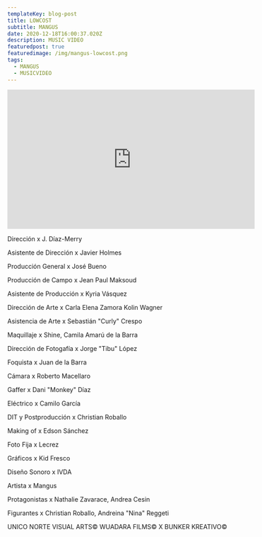 ```yaml
---
templateKey: blog-post
title: LOWCOST
subtitle: MANGUS
date: 2020-12-18T16:00:37.020Z
description: MUSIC VIDEO
featuredpost: true
featuredimage: /img/mangus-lowcost.png
tags:
  - MANGUS
  - MUSICVIDEO
---
```

<iframe width="560" height="315" src="https://www.youtube.com/embed/TF1c0SfdW80" title="YouTube video player" frameborder="0" allow="accelerometer; autoplay; clipboard-write; encrypted-media; gyroscope; picture-in-picture" allowfullscreen></iframe>

<!--StartFragment-->

Dirección x J. Díaz-Merry 

Asistente de Dirección x Javier Holmes 

Producción General x José Bueno 

Producción de Campo x Jean Paul Maksoud 

Asistente de Producción x Kyria Vásquez 

Dirección de Arte x Carla Elena Zamora Kolin Wagner 

Asistencia de Arte x Sebastián "Curly" Crespo 

Maquillaje x Shine, Camila Amarú de la Barra 

Dirección de Fotogafía x Jorge "Tibu" López 

Foquista x Juan de la Barra 

Cámara x Roberto Macellaro 

Gaffer x Dani "Monkey" Díaz 

Eléctrico x Camilo García 

DIT y Postproducción x Christian Roballo 

Making of x Edson Sánchez 

Foto Fija x Lecrez 

Gráficos x Kid Fresco 

Diseño Sonoro x IVDA 

Artista x Mangus 

Protagonistas x Nathalie Zavarace, Andrea Cesin 

Figurantes x Christian Roballo, Andreina "Nina" Reggeti 

UNICO NORTE VISUAL ARTS© WUADARA FILMS© X BUNKER KREATIVO© 

<!--EndFragment-->